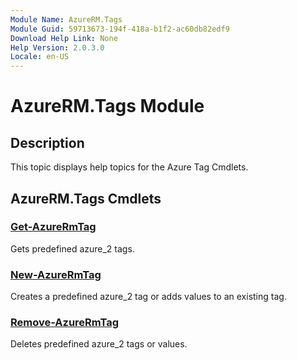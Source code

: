 ```yaml
---
Module Name: AzureRM.Tags
Module Guid: 59713673-194f-418a-b1f2-ac60db82edf9
Download Help Link: None
Help Version: 2.0.3.0
Locale: en-US
---
```


# AzureRM.Tags Module
## Description
This topic displays help topics for the Azure Tag Cmdlets.

## AzureRM.Tags Cmdlets
### [Get-AzureRmTag](./Get-AzureRmTag.md)
Gets predefined azure_2 tags.


### [New-AzureRmTag](./New-AzureRmTag.md)
Creates a predefined azure_2 tag or adds values to an existing tag.


### [Remove-AzureRmTag](./Remove-AzureRmTag.md)
Deletes predefined azure_2 tags or values.



